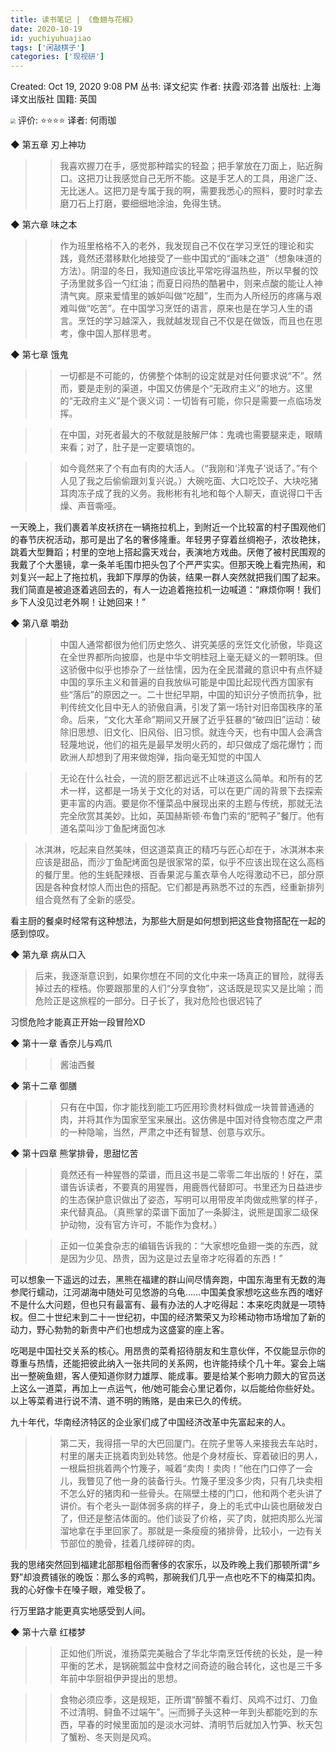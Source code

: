 ```yaml
---
title: 读书笔记 | 《鱼翅与花椒》
date: 2020-10-19
id: yuchiyuhuajiao
tags: ['闲敲棋子']
categories: ['现视研']
---
```


Created: Oct 19, 2020 9:08 PM
丛书: 译文纪实
作者: 扶霞·邓洛普
出版社: 上海译文出版社
国籍: 英国

 <!--more-->

<img src="https://i.gr-assets.com/images/S/compressed.photo.goodreads.com/books/1553006363l/44536316._SY475_.jpg" style="zoom: 50%;" />
评价: ⭐⭐⭐⭐
译者: 何雨珈



◆ 第五章 刃上神功

>> 我喜欢握刀在手，感觉那种踏实的轻盈；把手掌放在刀面上，贴近胸口。这把刀让我感觉自己无所不能。这是手艺人的工具，用途广泛、无比迷人。这把刀是专属于我的啊，需要我悉心的照料，要时时拿去磨刀石上打磨，要细细地涂油，免得生锈。

◆ 第六章 味之本

>> 作为班里格格不入的老外，我发现自己不仅在学习烹饪的理论和实践，竟然还潜移默化地接受了一些中国式的“画味之道”（想象味道的方法）。阴湿的冬日，我知道应该比平常吃得温热些，所以早餐的饺子汤里就多舀一勺红油；而夏日闷热的酷暑中，则来点酸的能让人神清气爽。原来爱情里的嫉妒叫做“吃醋”，生而为人所经历的疼痛与艰难叫做“吃苦”。在中国学习烹饪的语言，原来也是在学习人生的语言。烹饪的学习越深入，我就越发现自己不仅是在做饭，而且也在思考，像中国人那样思考。

◆ 第七章 饿鬼

>> 一切都是不可能的，仿佛整个体制的设定就是对任何要求说“不”。然而，要是走别的渠道，中国又仿佛是个“无政府主义”的地方。这里的“无政府主义”是个褒义词：一切皆有可能，你只是需要一点临场发挥。

>> 在中国，对死者最大的不敬就是肢解尸体：鬼魂也需要腿来走，眼睛来看；对了，肚子是一定要填饱的。

>> 如今竟然来了个有血有肉的大活人。（“我刚和‘洋鬼子’说话了。”有个人见了我之后偷偷跟刘复兴说。）大碗吃面、大口吃饺子、大块吃猪耳肉冻子成了我的义务。我彬彬有礼地和每个人聊天，直说得口干舌燥、声音嘶哑。

一天晚上，我们裹着羊皮袄挤在一辆拖拉机上，到附近一个比较富的村子围观他们的春节庆祝活动，那可是出了名的奢侈隆重。年轻男子穿着丝绸袍子，浓妆艳抹，跳着大型舞蹈；村里的空地上搭起露天戏台，表演地方戏曲。厌倦了被村民围观的我戴了个大墨镜，拿一条羊毛围巾把头包了个严严实实。但那天晚上看完热闹，和刘复兴一起上了拖拉机，我卸下厚厚的伪装，结果一群人突然就把我们围了起来。我们简直是被追逐着逃回去的，有人一边追着拖拉机一边喊道：“麻烦你啊！我们乡下人没见过老外啊！让她回来！”

◆ 第八章 嚼劲

>> 中国人通常都很为他们历史悠久、讲究美感的烹饪文化骄傲，毕竟这在全世界都所向披靡，也是中华文明桂冠上毫无疑义的一颗明珠。但这骄傲中似乎也掺杂了一丝怯懦，因为在全民潜藏的意识中有点怀疑中国的享乐主义和普遍的自我放纵可能是中国比起现代西方国家有些“落后”的原因之一。二十世纪早期，中国的知识分子愤而抗争，批判传统文化目中无人的骄傲自满，引发了第一场针对旧帝国秩序的革命。后来，“文化大革命”期间又开展了近乎狂暴的“破四旧”运动：破除旧思想、旧文化、旧风俗、旧习惯。就连今天，也有中国人会满含轻蔑地说，他们的祖先是最早发明火药的，却只做成了烟花爆竹；而欧洲人却想到了用来做炮弹，指向毫无知觉的中国人

>> 无论在什么社会，一流的厨艺都远远不止味道这么简单。和所有的艺术一样，这都是一场关于文化的对话，可以在更广阔的背景下去探索更丰富的内涵。要是你不懂菜品中展现出来的主题与传统，那就无法完全欣赏其美妙。比如，英国赫斯顿·布鲁门索的“肥鸭子”餐厅。他有道名菜叫沙丁鱼配烤面包冰

>冰淇淋，吃起来自然美味，但这道菜真正的精巧与匠心却在于，冰淇淋本来应该是甜品，而沙丁鱼配烤面包是很家常的菜，似乎不应该出现在这么高档的餐厅里。他的生蚝配辣根、百香果泥与薰衣草令人吃得激动不已，部分原因是各种食材惊人而出色的搭配。它们都是再熟悉不过的东西，经重新排列组合竟然有了全新的感受。

看主厨的餐桌时经常有这种想法，为那些大厨是如何想到把这些食物搭配在一起的感到惊叹。

◆ 第九章 病从口入

>后来，我逐渐意识到，如果你想在不同的文化中来一场真正的冒险，就得丢掉过去的桎梏。你要跟那里的人们“分享食物”，这话既是现实又是比喻；而危险正是这旅程的一部分。日子长了，我对危险也很迟钝了

习惯危险才能真正开始一段冒险XD

◆ 第十一章 香奈儿与鸡爪

>> 酱油西餐

◆ 第十二章 御膳

>> 只有在中国，你才能找到能工巧匠用珍贵材料做成一块普普通通的肉，并将其作为国家至宝来展出。这仿佛是中国对待食物态度之严肃的一种隐喻，当然，严肃之中还有智慧、创意与欢乐。

◆ 第十四章 熊掌排骨，思甜忆苦

>> 竟然还有一种猩唇的菜谱，而且这书是二零零二年出版的！好在，菜谱告诉读者，不要真的用猩唇，用鹿唇代替即可。书里还为日益进步的生态保护意识做出了姿态，写明可以用带皮羊肉做成熊掌的样子，来代替真品。（真熊掌的菜谱下面加了一条脚注，说熊是国家二级保护动物，没有官方许可，不能作为食材。）

>> 正如一位美食杂志的编辑告诉我的：“大家想吃鱼翅一类的东西，就是因为少见、昂贵，因为这是过去皇帝才吃得着的东西！”

可以想象一下遥远的过去，黑熊在福建的群山间尽情奔跑，中国东海里有无数的海参爬行蠕动，江河湖海中随处可见悠游的乌龟……中国美食家想吃这些东西的嗜好不是什么大问题，但也只有最富有、最有办法的人才吃得起：本来吃肉就是一项特权。但二十世纪末到二十一世纪初，中国的经济繁荣又为珍稀动物市场增加了新的动力，野心勃勃的新贵中产们也想成为这盛宴的座上客。

吃喝是中国社交关系的核心。用昂贵的菜肴招待朋友和生意伙伴，不仅能显示你的尊重与热情，还能把彼此纳入一张共同的关系网，也许能持续个几十年。宴会上端出一整碗鱼翅，客人便知道你财力雄厚、能成事。要是给某个影响力颇大的官员送上这么一道菜，再加上一点运气，他/她可能会心里记着你，以后能给你些好处。以上等菜肴进行说不清、道不明的贿赂，是由来已久的传统。

九十年代，华南经济特区的企业家们成了中国经济改革中先富起来的人。

>> 第二天，我得搭一早的大巴回厦门。在院子里等人来接我去车站时，村里的屠夫正挑着肉到处转悠。他是个身材瘦长、穿着破旧的男人，一根扁担挑着两个竹篾子，喊着“卖肉！卖肉！”他在门口停了一会儿，我瞥见了他一身的装备行头。竹篾子里没多少肉，只有几块卖相不怎么好的猪肉和一些骨头。在隔壁土楼的门口，他和两个老头讲了讲价。有个老头一副体弱多病的样子，身上的毛式中山装也磨破发白了，但还是整洁体面的。他们谈妥了价格，买了肉，就把肉那么光溜溜地拿在手里回家了。那就是一条瘦瘦的猪排骨，比较小，一边有关节部位的脆骨，挂着几缕碎碎的肉。

我的思绪突然回到福建北部那粗俗而奢侈的农家乐，以及昨晚上我们那顿所谓“乡野”却浪费铺张的晚饭：那么多的鸡鸭，那碗我们几乎一点也吃不下的梅菜扣肉。我的心好像卡在嗓子眼，难受极了。

行万里路才能更真实地感受到人间。

◆ 第十六章 红楼梦

>> 正如他们所说，淮扬菜完美融合了华北华南烹饪传统的长处，是一种平衡的艺术，是锅碗瓢盆中食材之间奇迹的融合转化，这也是三千多年前中华厨祖伊尹提出的思想。

>> 食物必须应季，这是规矩，正所谓“醉蟹不看灯、风鸡不过灯、刀鱼不过清明、鲟鱼不过端午”。￼而狮子头这种一年到头都能吃到的东西，早春的时候里面加的是淡水河蚌、清明节后就加入竹笋、秋天包了蟹粉、冬天则是风鸡。